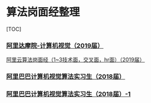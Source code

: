 # 算法岗面经整理

[TOC]

### [阿里达摩院-计算机视觉（2019届）](https://github.com/DWCTOD/AI_study/blob/master/%E7%AE%97%E6%B3%95%E5%B2%97%E9%9D%A2%E7%BB%8F%E6%95%B4%E7%90%86/%E9%98%BF%E9%87%8C%E8%BE%BE%E6%91%A9%E9%99%A2-%E8%AE%A1%E7%AE%97%E6%9C%BA%E8%A7%86%E8%A7%89%EF%BC%882019%E5%B1%8A%EF%BC%89.md)

[阿里云算法岗面经（1~3技术面，交叉面，hr面）（2019届）]()

### [阿里巴巴计算机视觉算法实习生（2018届）](https://github.com/DWCTOD/AI_study/blob/master/%E7%AE%97%E6%B3%95%E5%B2%97%E9%9D%A2%E7%BB%8F%E6%95%B4%E7%90%86/%E9%98%BF%E9%87%8C%E5%B7%B4%E5%B7%B4%E8%AE%A1%E7%AE%97%E6%9C%BA%E8%A7%86%E8%A7%89%E7%AE%97%E6%B3%95%E5%AE%9E%E4%B9%A0%E7%94%9F%EF%BC%882018%E5%B1%8A%EF%BC%89.md)

### [阿里巴巴计算机视觉算法实习生（2018届）-1](https://github.com/DWCTOD/AI_study/blob/master/%E7%AE%97%E6%B3%95%E5%B2%97%E9%9D%A2%E7%BB%8F%E6%95%B4%E7%90%86/%E9%98%BF%E9%87%8C%E5%B7%B4%E5%B7%B4%E8%AE%A1%E7%AE%97%E6%9C%BA%E8%A7%86%E8%A7%89%E7%AE%97%E6%B3%95%E5%AE%9E%E4%B9%A0%E7%94%9F%EF%BC%882018%E5%B1%8A%EF%BC%89-1.md)


